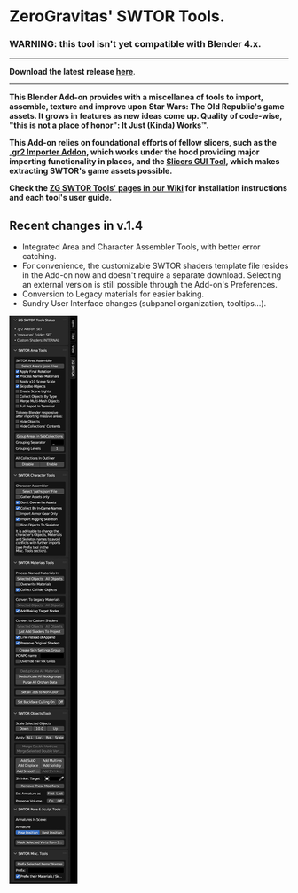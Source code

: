 # ZeroGravitas' SWTOR Tools.

### WARNING: this tool isn't yet compatible with Blender 4.x.
---

**Download the latest release [here](https://github.com/SWTOR-Slicers/ZG-SWTOR-Tools/releases/latest)**.

---
**This Blender Add-on provides with a miscellanea of tools to import, assemble, texture and improve upon Star Wars: The Old Republic's game assets. It grows in features as new ideas come up. Quality of code-wise, "this is not a place of honor": It Just (Kinda) Works™.**

**This Add-on relies on foundational efforts of fellow slicers, such as the [.gr2 Importer Addon](https://github.com/SWTOR-Slicers/Granny2-Plug-In-Blender-2.8x), which works under the hood providing major importing functionality in places, and the [Slicers GUI Tool](https://github.com/SWTOR-Slicers/Slicers-GUI), which makes extracting SWTOR's game assets possible.**

**Check the [ZG SWTOR Tools' pages in our Wiki](https://github.com/SWTOR-Slicers/WikiPedia/wiki/ZG-SWTOR-Tools-Add-on) for installation instructions and each tool's user guide.**

## Recent changes in v.1.4

* Integrated Area and Character Assembler Tools, with better error catching.
* For convenience, the customizable SWTOR shaders template file resides in the Add-on now and doesn't require a separate download. Selecting an external version is still possible through the Add-on's Preferences.
* Conversion to Legacy materials for easier baking.
* Sundry User Interface changes (subpanel organization, tooltips…).

![](README_images/zg_swtor_tools_010.png)
